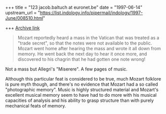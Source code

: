 +++
title = "123 jacob.baltuch at euronet.be"
date = "1997-06-14"
upstream_url = "https://list.indology.info/pipermail/indology/1997-June/008510.html"

+++
[Archive link](https://list.indology.info/pipermail/indology/1997-June/008510.html)

>Mozart reportedly heard a mass in the Vatican that was treated
>as a "trade secret", so that the notes were not available to the public.
>Mozart went home after hearing the mass and wrote it all down from memory.
>He went back the next day to hear it once more, and discovered to his
>chagrin that he had gotten one note wrong!

Not a mass but Allegri's "Miserere". A few pages of music.

Although this particular feat is considered to be true, much
Mozart folklore is pure myth though, and there's no evidence
that Mozart had a so called "photographic memory". Music is
highly structured material and Mozart's excellent musical memory
seem to have had to do more with his musical capacities of
analysis and his ability to grasp structure than with purely
mechanical feats of memory.








